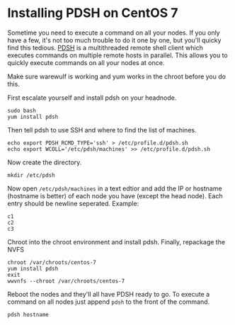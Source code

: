# Installing PDSH on CentOS 7
Sometime you need to execute a command on all your nodes. If you only have a few, it's not too much trouble to do it one by one, but you'll
quicky find this tedious. [PDSH](https://github.com/grondo/pdsh) is a multithreaded remote shell client which executes commands on multiple
remote hosts in parallel. This allows you to quickly execute commands on all your nodes at once.

Make sure warewulf is working and yum works in the chroot before you do this.

First escalate yourself and install pdsh on your headnode.
```
sudo bash
yum install pdsh
```

Then tell pdsh to use SSH and where to find the list of machines.
```
echo export PDSH_RCMD_TYPE='ssh' > /etc/profile.d/pdsh.sh
echo export WCOLL='/etc/pdsh/machines' >> /etc/profile.d/pdsh.sh
```

Now create the directory.
```
mkdir /etc/pdsh
```

Now open `/etc/pdsh/machines` in a text edtior and add the IP or hostname (hostname is better) of each node you have (except the head node). 
Each entry should be newline seperated. Example:
```
c1
c2
c3
```

Chroot into the chroot environment and install pdsh. Finally, repackage the NVFS
```
chroot /var/chroots/centos-7
yum install pdsh
exit
wwvnfs --chroot /var/chroots/centos-7
```

Reboot the nodes and they'll all have PDSH ready to go. To execute a command on all nodes just append `pdsh` to the front of the command.
```
pdsh hostname
```
